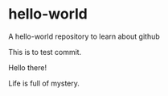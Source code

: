 # hello-world
A hello-world repository to learn about github

This is to test commit.

Hello there!

Life is full of mystery.


